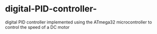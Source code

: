 # digital-PID-controller-
digital PID controller  implemented using the ATmega32 microcontroller to control the speed of a DC motor
